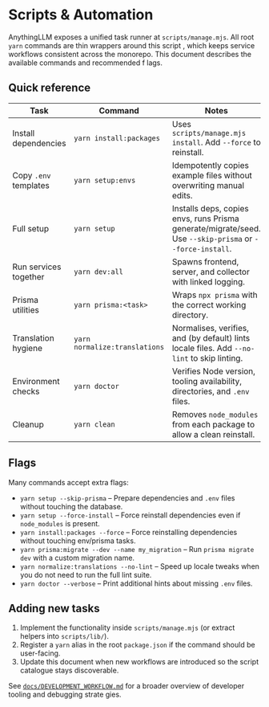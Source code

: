 # Scripts & Automation

AnythingLLM exposes a unified task runner at `scripts/manage.mjs`. All root `yarn` commands are thin wrappers around this script
, which keeps service workflows consistent across the monorepo. This document describes the available commands and recommended f
lags.

## Quick reference

| Task | Command | Notes |
| --- | --- | --- |
| Install dependencies | `yarn install:packages` | Uses `scripts/manage.mjs install`. Add `--force` to reinstall. |
| Copy `.env` templates | `yarn setup:envs` | Idempotently copies example files without overwriting manual edits. |
| Full setup | `yarn setup` | Installs deps, copies envs, runs Prisma generate/migrate/seed. Use `--skip-prisma` or `--force-install`. |
| Run services together | `yarn dev:all` | Spawns frontend, server, and collector with linked logging. |
| Prisma utilities | `yarn prisma:<task>` | Wraps `npx prisma` with the correct working directory. |
| Translation hygiene | `yarn normalize:translations` | Normalises, verifies, and (by default) lints locale files. Add `--no-lint` to skip linting. |
| Environment checks | `yarn doctor` | Verifies Node version, tooling availability, directories, and `.env` files. |
| Cleanup | `yarn clean` | Removes `node_modules` from each package to allow a clean reinstall. |

## Flags

Many commands accept extra flags:

- `yarn setup --skip-prisma` – Prepare dependencies and `.env` files without touching the database.
- `yarn setup --force-install` – Force reinstall dependencies even if `node_modules` is present.
- `yarn install:packages --force` – Force reinstalling dependencies without touching env/prisma tasks.
- `yarn prisma:migrate --dev --name my_migration` – Run `prisma migrate dev` with a custom migration name.
- `yarn normalize:translations --no-lint` – Speed up locale tweaks when you do not need to run the full lint suite.
- `yarn doctor --verbose` – Print additional hints about missing `.env` files.

## Adding new tasks

1. Implement the functionality inside `scripts/manage.mjs` (or extract helpers into `scripts/lib/`).
2. Register a `yarn` alias in the root `package.json` if the command should be user-facing.
3. Update this document when new workflows are introduced so the script catalogue stays discoverable.

See [`docs/DEVELOPMENT_WORKFLOW.md`](./DEVELOPMENT_WORKFLOW.md) for a broader overview of developer tooling and debugging strate
gies.
